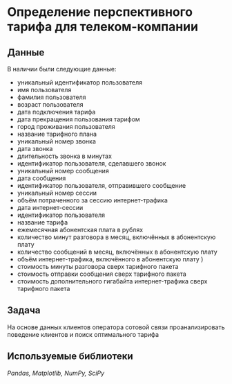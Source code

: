 # Определение перспективного тарифа для телеком-компании

## Данные

В наличии были следующие данные:
- уникальный идентификатор пользователя
- имя пользователя
- фамилия пользователя
- возраст пользователя 
- дата подключения тарифа 
- дата прекращения пользования тарифом 
- город проживания пользователя
- название тарифного плана
- уникальный номер звонка
- дата звонка
- длительность звонка в минутах
- идентификатор пользователя, сделавшего звонок
- уникальный номер сообщения
- дата сообщения
- идентификатор пользователя, отправившего сообщение
- уникальный номер сессии
- объём потраченного за сессию интернет-трафика
- дата интернет-сессии
- идентификатор пользователя
- название тарифа
- ежемесячная абонентская плата в рублях
- количество минут разговора в месяц, включённых в абонентскую плату
- количество сообщений в месяц, включённых в абонентскую плату
- объём интернет-трафика, включённого в абонентскую плату )
- стоимость минуты разговора сверх тарифного пакета 
- стоимость отправки сообщения сверх тарифного пакета
- стоимость дополнительного гигабайта интернет-трафика сверх тарифного пакета 

## Задача

На основе данных клиентов оператора сотовой связи проанализировать поведение клиентов и поиск оптимального тарифа

## Используемые библиотеки
*Pandas, Matplotlib, NumPy, SciPy*
